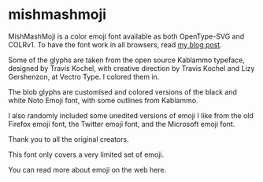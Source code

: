 # mishmashmoji
MishMashMoji is a color emoji font available as both OpenType-SVG and COLRv1.
To have the font work in all browsers, read [my blog post](https://fullystacked.net/posts/new-font-face-syntax/#:~:text=Using%20color%20fonts%20with%20tech()).

Some of the glyphs are taken from the open source Kablammo typeface, designed by Travis Kochel, with creative direction by Travis Kochel and Lizy Gershenzon, at Vectro Type. I colored them in.

The blob glyphs are customised and colored versions of the black and white Noto Emoji font, with some outlines from Kablammo. 

I also randomly included some unedited versions of emoji I like from the old Firefox emoji font, the Twitter emoji font, and the Microsoft emoji font. 

Thank you to all the original creators. 

This font only covers a very limited set of emoji.

You can read more about emoji on the web here. 